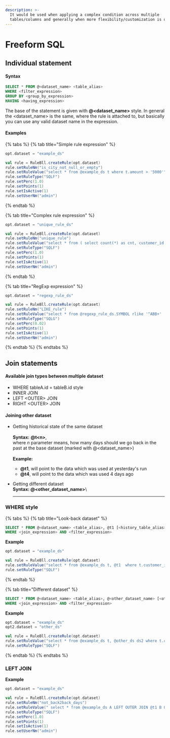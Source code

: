 ```yaml
---
description: >-
  It would be used when applying a complex condition across multiple
  tables/columns and generally when more flexibility/customization is desired.
---
```


# Freeform SQL

## Individual statement

#### Syntax

```sql
SELECT * FROM @<dataset_name> <table_alias>
WHERE <filter_expression>
GROUP BY <group_by_expression>
HAVING <having_expression>
```

The base of the statement is given with **@\<dataset\_name>** style. In general the \<dataset\_name> is the same, where the rule is attached to, but basically you can use any valid dataset name in the expression.

#### Examples

{% tabs %}
{% tab title="Simple rule expression" %}
```scala
opt.dataset = "example_ds"

val rule = RuleBll.createRule(opt.dataset)
rule.setRuleNm("is_city_not_null_or_empty")
rule.setRuleValue("select * from @example_ds t where t.amount > '5000'")
rule.setRuleType("SQLF")
rule.setPerc(1.0)
rule.setPoints(1)
rule.setIsActive(1)
rule.setUserNm("admin")
```
{% endtab %}

{% tab title="Complex rule expression" %}
```scala
opt.dataset = "unique_rule_ds"

val rule = RuleBll.createRule(opt.dataset)
rule.setRuleNm("unique_rule")
rule.setRuleValue("select * from ( select count(*) as cnt, customer_id from @unique_rule_ds group by customer_id ) having cnt > 1")
rule.setRuleType("SQLF")
rule.setPerc(1.0)
rule.setPoints(1)
rule.setIsActive(1)
rule.setUserNm("admin")
```
{% endtab %}

{% tab title="RegExp expression" %}
```scala
opt.dataset = "regexp_rule_ds"

val rule = RuleBll.createRule(opt.dataset)
rule.setRuleNm("LIKE_rule")
rule.setRuleValue("select * from @regexp_rule_ds.SYMBOL rlike '^ABB+'  ")
rule.setRuleType("SQLG")
rule.setPerc(0.02)
rule.setPoints(1)
rule.setIsActive(1)
rule.setUserNm("admin")
```
{% endtab %}
{% endtabs %}

## Join statements

#### A**vailable join types between multiple dataset**

* WHERE tableA.id = tableB.id style
* INNER JOIN
* LEFT \<OUTER> JOIN
* RIGHT \<OUTER> JOIN

#### **Joining other dataset**

* Getting historical state of the same dataset\
  \
  **Syntax:** **@t\<n>**,\
  where _n_ parameter means, how many days should we go back in the past at the base dataset (marked with @\<dataset\_name>)\
  \
  **Example:**
  * **@t1**, will point to the data which was used at yesterday's run
  * **@t4**, will point to the data which was used 4 days ago
*   Getting different dataset\
    **Syntax: @\<other\_dataset\_name>**\\

    ***

### WHERE style

{% tabs %}
{% tab title="Look-back dataset" %}
```sql
SELECT * FROM @<dataset_name> <table_alias>, @t1 [<history_table_alias>]
WHERE <join_expression> AND <filter_expression>
```

**Example**

```scala
opt.dataset = "example_ds"

val rule = RuleBll.createRule(opt.dataset)
rule.setRuleValue("select * from @example_ds t, @t1  where t.customer_id = t1.customer_id  and t.card_number <> t1.card_number ")
rule.setRuleType("SQLF")
```
{% endtab %}

{% tab title="Different dataset" %}
```sql
SELECT * FROM @<dataset_name> <table_alias>, @<other_dataset_name> [<other_alias>]
WHERE <join_expression> AND <filter_expression>
```

**Example**

```scala
opt.dataset = "example_ds"
opt2.dataset = "other_ds"

val rule = RuleBll.createRule(opt.dataset)
rule.setRuleValue("select * from @example_ds t, @other_ds ds2 where t.customer_id = ds2.customer_id  and t.card_number <> ds2.card_number ")
rule.setRuleType("SQLF")
```
{% endtab %}
{% endtabs %}

### LEFT JOIN

**Example**

```scala
opt.dataset = "example_ds"

val rule = RuleBll.createRule(opt.dataset)
rule.setRuleNm("not_back2back_days")
rule.setRuleValue(" select * from @example_ds A LEFT OUTER JOIN @t1 B ON A.customer_id = B.customer_id where A.customer_id is not null and B.customer_id is null  ")
rule.setRuleType("SQLF")
rule.setPerc(1.0)
rule.setPoints(1)
rule.setIsActive(1)
rule.setUserNm("admin")
```
